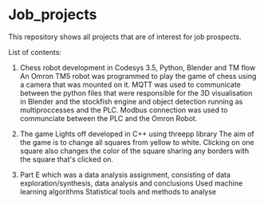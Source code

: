# Job_projects
This repository shows all projects that are of interest for job prospects. 

List of contents:

  1) Chess robot development in Codesys 3.5, Python, Blender and TM flow
       An Omron TM5 robot was programmed to play the game of chess using a camera that was mounted on it.
       MQTT was used to communicate between the python files that were responsible for the 3D visualisation in Blender and the stockfish engine and object detection running as multiproccesses and the PLC.
       Modbus connection was used to communciate between the PLC and the Omron Robot.
     
  2) The game Lights off developed in C++ using threepp library
       The aim of the game is to change all squares from yellow to white. Clicking on one square also changes the color of the square sharing any borders with the square that's clicked on.
    
  3) Part E which was a data analysis assignment, consisting of data exploration/synthesis, data analysis and conclusions
       Used machine learning algorithms
       Statistical tools and methods to analyse
